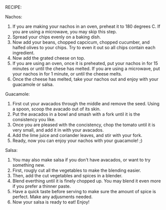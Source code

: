RECIPE:

Nachos:
1. If you are making your nachos in an oven, preheat it to 180 degrees C. If you are using a microwave, you may skip this step.
2. Spread your chips evenly on a baking dish. 
3. Now add your beans, chopped capcicum, chopped cucumber, and halfed olives to your chips. Try to even it out so all chips contain each ingredient.
4. Now add the grated cheese on top. 
5. If you are using an oven, once it is preheated, put your nachos in for 15 minutes or until the chese has melted. 
If you are using a microwave, put your nachos in for 1 minute, or until the cheese melts. 
6. Once the cheese has melted, take your nachos out and enjoy with your guacamole or salsa. 

Guacamole:
1. First cut your avacados through the middle and remove the seed. Using a spoon, scoop the avacado out of its skin. 
2. Put the avacados in a bowl and smash with a fork until it is the consistency you like. 
3. Once you are pleased with the concistency, chop the tomato until it is very small, and add it in with your avacados. 
4. Add the lime juice and coriander leaves, and stir with your fork. 
5. Ready, now you can enjoy your nachos with your guacamole! ;)

Salsa:
1. You may also make salsa if you don't have avacados, or want to try something new.
2. First, rougly cut all the vegetables to make the blending easier. 
3. Then, add the cut vegetables and spices in a blender. 
4. Blend everthing until it is finely chopped up. You may blend it even more if you prefer a thinner paste. 
5. Have a quick taste before serving to make sure the amount of spice is perfect. Make any adjusments needed.
6. Now your salsa is ready to eat! Enjoy!